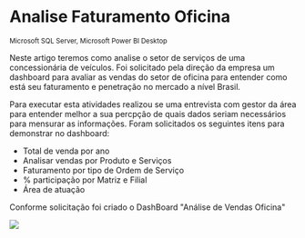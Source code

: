 # Analise Faturamento Oficina
<sub>Microsoft SQL Server, Microsoft Power BI Desktop</sub>

Neste artigo teremos como analise o setor de serviços de uma concessionária de veículos.
Foi solicitado pela direção da empresa um dashboard para avaliar as vendas do setor de oficina para entender como está seu faturamento e penetração no mercado a nível Brasil.

Para executar esta atividades realizou se uma entrevista com gestor da área para entender melhor a sua percpção de quais dados seriam necessários para mensurar as informações.
Foram solicitados os seguintes itens para demonstrar no dashboard:
* Total de venda por ano
* Analisar vendas por Produto e Serviços
* Faturamento por tipo de Ordem de Serviço
* % participação por Matriz e Filial
* Área de atuação

Conforme solicitação foi criado o DashBoard "Análise de Vendas Oficina"

<img src="img\Grafico_Empresa.jpg">


